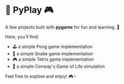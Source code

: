 # 🐍 PyPlay 🎮

A few projects built with **pygame** for fun and learning. 🚀

Here, you'll find:

- 🕹️ a simple Pong game implementation
- 🐍 a simple Snake game implementation
- 🎮 a simple Tetris game implementation
- 🌱 a simple Conway's Game of Life simulation

Feel free to explore and enjoy! 🎮✨
